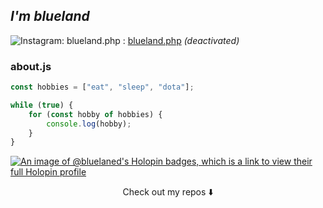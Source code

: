 ##  _I'm blueland_


![Instagram: blueland.php](https://img.shields.io/badge/Instagram-E4405F?style=flat&logo=instagram&logoColor=white
) : <a href=https://www.instagram.com/blueland.php/>blueland.php</a> _(deactivated)_



### about.js

```javascript
const hobbies = ["eat", "sleep", "dota"];

while (true) {
    for (const hobby of hobbies) {
        console.log(hobby);
    }
}

```

[![An image of @bluelaned's Holopin badges, which is a link to view their full Holopin profile](https://holopin.me/bluelaned)](https://holopin.io/@bluelaned)
<p align="center">
Check out my repos ⬇️  
</p>
